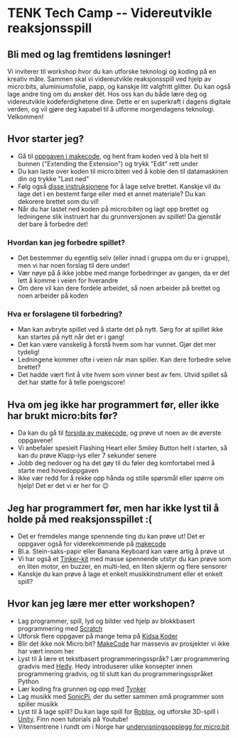 # TENK Tech Camp -- Videreutvikle reaksjonsspill

## Bli med og lag fremtidens løsninger!
Vi inviterer til workshop hvor du kan utforske teknologi og koding på en kreativ måte. Sammen skal vi videreutvikle reaksjonsspill ved hjelp av micro:bits, aluminiumsfolie, papp, og kanskje litt valgfritt glitter. Du kan også lage andre ting om du ønsker dét. Hos oss kan du både lære deg og videreutvikle kodeferdighetene dine. Dette er en superkraft i dagens digitale verden, og vil gjøre deg kapabel til å utforme morgendagens teknologi. Velkommen!

## Hvor starter jeg?
- Gå til [oppgaven i makecode](https://makecode.microbit.org/projects/reaction-time/code), og hent fram koden ved å bla helt til bunnen ("Extending the Extension") og trykk "Edit" rett under
- Du kan laste over koden til micro:biten ved å koble den til datamaskinen din og trykke "Last ned"
- Følg også [disse instruksjonene](https://makecode.microbit.org/projects/reaction-time/make) for å lage selve brettet. Kanskje vil du lage det i en bestemt farge eller med et annet materiale? Du kan dekorere brettet som du vil!
- Når du har lastet ned koden på micro:biten og lagt opp brettet og ledningene slik instruert har du grunnversjonen av spillet! Da gjenstår det bare å forbedre det!

### Hvordan kan jeg forbedre spillet?
- Det bestemmer du egentlig selv (eller innad i gruppa om du er i gruppe), men vi har noen forslag til dere under!
- Vær nøye på å ikke jobbe med mange forbedringer av gangen, da er det lett å komme i veien for hverandre
- Om dere vil kan dere fordele arbeidet, så noen arbeider på brettet og noen arbeider på koden

### Hva er forslagene til forbedring?
- Man kan avbryte spillet ved å starte det på nytt. Sørg for at spillet ikke kan startes på nytt når det er i gang!​
- Det kan være vanskelig å forstå hvem som har vunnet. Gjør det mer tydelig!​
- Ledningene kommer ofte i veien når man spiller. Kan dere forbedre selve brettet?​
- Det hadde vært fint å vite hvem som vinner best av fem. Utvid spillet så det har støtte for å telle poengscore!

## Hva om jeg ikke har programmert før, eller ikke har brukt micro:bits før?
- Da kan du gå til [forsida av makecode](https://makecode.microbit.org/#), og prøve ut noen av de øverste oppgavene!
- Vi anbefaler spesielt Flashing Heart eller Smiley Button helt i starten, så kan du prøve Klapp-lys eller 7 sekunder senere 
- Jobb deg nedover og ha det gøy til du føler deg komfortabel med å starte med hovedoppgaven
- Ikke vær redd for å rekke opp hånda og stille spørsmål eller spørre om hjelp! Det er det vi er her for 😉

## Jeg har programmert før, men har ikke lyst til å holde på med reaksjonsspillet :(
- Det er fremdeles mange spennende ting du kan prøve ut! Det er oppgaver også for viderekommende på [makecode](https://makecode.microbit.org/#)
- Bl.a. Stein-saks-papir eller Banana Keyboard kan være artig å prøve ut
- Vi har også et [Tinker-kit](https://tinkercademy.com/microbit) med masse spennende utstyr du kan prøve som en liten motor, en buzzer, en multi-led, en liten skjerm og flere sensorer
- Kanskje du kan prøve å lage et enkelt musikkinstrument eller et enkelt spill?

## Hvor kan jeg lære mer etter workshopen?
* Lag programmer, spill, lyd og bilder ved hjelp av blokkbasert programmering med [Scratch](https://scratch.mit.edu/)
* Utforsk flere oppgaver på mange tema på [Kidsa Koder](https://oppgaver.kidsakoder.no/)
* Blir det ikke nok Micro:bit? [MakeCode](https://makecode.microbit.org/) har massevis av prosjekter vi ikke har vært innom her
* Lyst til å lære et tekstbasert programmeringsspråk? Lær programmering gradvis med [Hedy](https://www.hedycode.com/). Hedy introduserer ulike konsepter innen programmering gradvis, og til slutt kan du programmeringsspråket Python
* Lær koding fra grunnen og opp med [Tynker](https://www.tynker.com/)
* Lag musikk med [SonicPi](https://sonic-pi.net/), der du setter sammen små programmer som spiller musikk
* Lyst til å lage spill? Du kan lage spill for [Roblox](https://www.roblox.com/), og utforske 3D-spill i [Unity](https://unity.com/). Finn noen tutorials på Youtube!
* Vitensentrene i rundt om i Norge har [undervisningsopplegg for micro:bit](https://www.superbit.no/video/)
